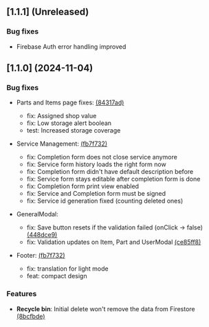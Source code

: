 ## [1.1.1] (Unreleased)

### Bug fixes

* Firebase Auth error handling improved

## [1.1.0] (2024-11-04)

### Bug fixes

* Parts and Items page fixes: [(84317ad)](https://github.com/Reterics/storager/commit/84317ad6049b30a32d65b61dff1cb7163ed979c2)
  * fix: Assigned shop value
  * fix: Low storage alert boolean
  * test: Increased storage coverage

* Service Management: [(fb7f732)](https://github.com/Reterics/storager/commit/fb7f73203672c4cc2e767f235c22a988cf401039)
  * fix: Completion form does not close service anymore
  * fix: Service form history loads the right form now
  * fix: Completion form didn't have default description before
  * fix: Service form stays editable after completion form is done
  * fix: Completion form print view enabled
  * fix: Service and Completion form must be signed
  * fix: Service id generation fixed (counting deleted ones)

* GeneralModal:
  * fix: Save button resets if the validation failed (onClick -> false) [(448dce9)](https://github.com/Reterics/storager/commit/448dce9188c7f087429f4016b18dd0145e4e53a9)
  * fix: Validation updates on Item, Part and UserModal [(ce85ff8)](https://github.com/Reterics/storager/commit/ce85ff89a35fa4ae3ff3c38f7ce9780efc59c710)

* Footer: [(fb7f732)](https://github.com/Reterics/storager/commit/fb7f73203672c4cc2e767f235c22a988cf401039)
  * fix: translation for light mode
  * feat: compact design

### Features

* **Recycle bin**: Initial delete won't remove the data from Firestore [(8bcfbde)](https://github.com/Reterics/storager/commit/8bcfbdefdf54cca2441fbd6973e3559d1a0ff2c1)
